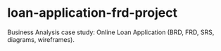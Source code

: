 # loan-application-frd-project
Business Analysis case study: Online Loan Application (BRD, FRD, SRS, diagrams, wireframes).
